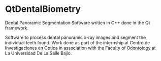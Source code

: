 # QtDentalBiometry
Dental Panoramic Segmentation Software written in C++ done in the Qt framework. 

Software to process dental panoramic x-ray images and segment the individual teeth found. Work done as part of the internship at Centro de Investigaciones en Óptica in association with the Faculty of Odontology at La Universidad De La Salle Bajío.
